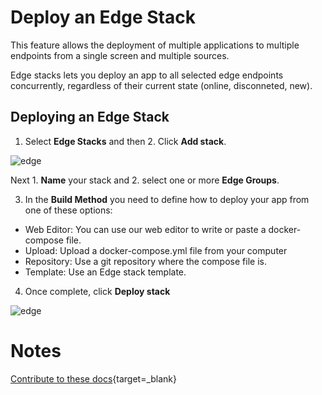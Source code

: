 # Deploy an Edge Stack

This feature allows the deployment of multiple applications to multiple endpoints from a single screen and multiple sources. 

Edge stacks lets you deploy an app to all selected edge endpoints concurrently, regardless of their current state (online, disconneted, new).

## Deploying an Edge Stack

1. Select <b>Edge Stacks</b> and then 2. Click <b>Add stack</b>.

![edge](https://documentation.portainer.io/v2.0-be/settings/assets/edge_6.png)

Next 1. <b>Name</b> your stack and 2. select one or more <b>Edge Groups</b>.

3. In the <b>Build Method</b> you need to define how to deploy your app from one of these options:

* Web Editor: You can use our web editor to write or paste a docker-compose file. 
* Upload: Upload a docker-compose.yml file from your computer
* Repository: Use a git repository where the compose file is. 
* Template: Use an Edge stack template. 

4. Once complete, click <b>Deploy stack</b>

![edge](https://documentation.portainer.io/v2.0-be/settings/assets/edge_7.png)

# Notes

[Contribute to these docs](https://github.com/portainer/portainer-docs/blob/master/contributing.md){target=_blank}
